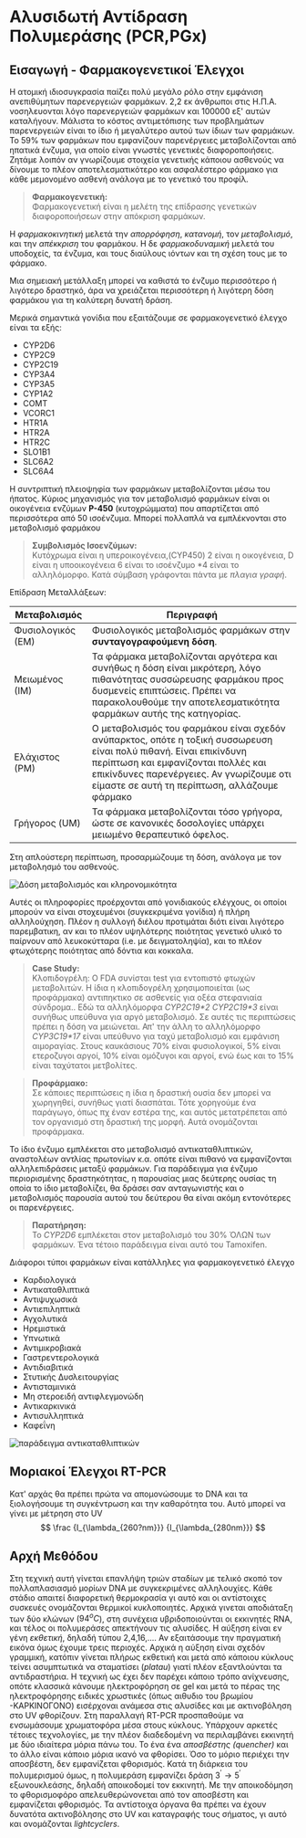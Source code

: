 # Αλυσιδωτή Αντίδραση Πολυμεράσης (PCR,PGx)

## Εισαγωγή - Φαρμακογενετικοί Έλεγχοι

Η ατομική ιδιοσυγκρασία παίζει πολύ μεγάλο ρόλο στην εμφάνιση ανεπιθύμητων παρενεργειών φαρμάκων. 2,2 εκ άνθρωποι στις Η.Π.Α. νοσηλευονται λόγο παρενεργειών φαρμάκων και 100000 εξ' αυτών καταλήγουν. Μάλιστα το κόστος αντιμετόπισης των προβλημάτων παρενεργειών είναι το ίδιο ή μεγαλύτερο αυτού των ίδιων των φαρμάκων. Το 59% των φαρμάκων που εμφανίζουν παρενέργειες μεταβολίζονται από ηπατικά ένζυμα, για οποίο είναι γνωστές γενετικές διαφοροποιήσεις. Ζητάμε λοιπόν αν γνωρίζουμε στοιχεία γενετικής κάποιου ασθενούς να δίνουμε το πλέον αποτελεσματικότερο και ασφαλέστερο φάρμακο για κάθε μεμονομένο ασθενή ανάλογα με το γενετικό του προφίλ.

>**Φαρμακογενετική:**\
Φαρμακογενετική είναι η μελέτη της επίδρασης γενετικών διαφοροποιήσεων στην απόκριση φαρμάκων.

Η *φαρμακοκινητική* μελετά την *απορρόφηση*, *κατανομή*, τον *μεταβολισμό*, και την *απέκκριση* του φαρμάκου. Η δε *φαρμακοδυναμική* μελετά του  υποδοχείς, τα ένζυμα, και τους διαύλους ιόντων και τη σχέση τους με το φάρμακο.

Μια σημειακή μετάλλαξη μπορεί να καθιστά το ένζυμο περισσότερο ή λιγότερο δραστηκό, άρα να χρειάζεται περισσότερη ή λιγότερη δόση φαρμάκου για τη καλύτερη δυνατή δράση.

Μερικά σημαντικά γονίδια που εξαιτάζουμε σε φαρμακογενετικό έλεγχο είναι τα εξής:

* CYP2D6
* CYP2C9
* CYP2C19
* CYP3A4
* CYP3A5
* CYP1A2
* COMT
* VCORC1
* HTR1A
* HTR2A
* HTR2C
* SLO1B1
* SLC6A2
* SLC6A4
  
Η συντριπτική πλειοψηφία των φαρμάκων μεταβολίζονται μέσω του ήπατος. Κύριος μηχανισμός για τον μεταβολισμό φαρμάκων είναι οι οικογένεια ενζύμων **P-450** (κυτοχρώμματα) που απαρτίζεται από περισσότερα από 50 ισοένζυμα. Μπορεί πολλαπλά να εμπλέκνονται στο μεταβολισμό φαρμάκου

>**Συμβολισμός Ισοενζύμων:**\
Κυτόχρωμα είναι η υπεροικογένεια,(CYP450) 2 είναι η οικογένεια, D είναι η υποοικογένεια 6 είναι το ισοένζυμο *4 είναι το αλληλόμορφο. Κατά σύμβαση γράφονται πάντα με *πλαγια γραφή*.

Επίδραση Μεταλλάξεων:

Μεταβολισμός|Περιγραφή
-----|-----
Φυσιολογικός (ΕΜ)| Φυσιολογικός μεταβολισμός φαρμάκων στην **συνταγογραφούμενη δόση**.
Μειωμένος (ΙΜ)|Τα φάρμακα μεταβολίζονται αργότερα και συνήθως η δόση είναι μικρότερη, λόγο πιθανότητας συσσώρευσης φαρμάκου προς δυσμενείς επιπτώσεις. Πρέπει να παρακολουθούμε την αποτελεσματικότητα φαρμάκων αυτής της κατηγορίας.
Ελάχιστος (ΡΜ)|Ο μεταβολισμός του φαρμάκου είναι σχεδόν ανύπαρκτος, οπότε η τοξική συσσωρευση είναι πολύ πιθανή. Είναι επικίνδυνη περίπτωση και εμφανίζονται πολλές και επικίνδυνες παρενέργειες. Αν γνωρίζουμε οτι είμαστε σε αυτή τη περίπτωση, αλλάζουμε φάρμακο
Γρήγορος (UM)|Τα φάρμακα μεταβολίζονται τόσο γρήγορα, ώστε σε κανονικές δοσολογίες υπάρχει μειωμένο θεραπευτικό όφελος.

Στη απλούστερη περίπτωση, προσαρμώζουμε τη δόση, ανάλογα με τον μεταβολησμό του ασθενούς.

![Δόση μεταβολισμός και κληρονομικότητα]()

Αυτές οι πληροφορίες προέρχονται από γονιδιακούς ελέγχους, οι οποίοι μπορούν να είναι στοχευμένοι (συγκεκριμένα γονίδια) ή πλήρη αλληλούχηση. Πλέον η συλλογή διέλου προτιμάται διότι είναι λιγότερο παρεμβατικη, αν και το πλέον υψηλότερης ποιότητας γενετικό υλικό το παίρνουν από λευκοκύτταρα (i.e. με δειγματοληψία), και το πλέον φτωχότερης ποιότητας από δόντια και κοκκαλα.

>**Case Study:**\
Κλοπιδογρέλη: Ο FDA συνίσται test για εντοπιστό φτωχών μεταβολιτών. Η ίδια η κλοπιδογρέλη χρησιμοποιείται (ως προφάρμακα) αντιπηκτικο σε ασθενείς για οξέα στεφανιαία σύνδρομα.. Εδώ τα αλληλόμορφα *CYP2C19\*2*  *CYP2C19\*3* είναι συνήθως υπεύθυνα για αργό μεταβολισμό. Σε αυτές τις περιπτώσεις πρέπει η δόση να μειώνεται. Απ' την άλλη το αλληλόμορφο *CYP3C19\*17* είναι υπεύθυνο για ταχύ μεταβολισμό και εμφάνιση αιμοραγίας. Στους καυκάσιους 70% είναι φυσιολογικοί, 5% είναι ετεροζυγοι αργοί, 10% είναι ομόζυγοι και αργοί, ενώ έως και το 15% είναι ταχύτατοι μετβολίτες.

>**Προφάρμακο:**\
Σε κάποιες περιπτώσεις η ίδια η δραστική ουσία δεν μπορεί να χωρηγηθεί, συνήθως γιατί διασπάται. Τότε χορηγούμε ένα παράγωγο, όπως πχ έναν εστέρα της, και αυτός μετατρέπεται από τον οργανισμό στη δραστική της μορφή. Αυτά ονομάζονται προφάρμακα.

Το ίδιο ένζυμο εμπλέκεται στο μεταβολισμό αντικαταθλιπτικών, αναστολέων αντλίας πρωτονίων κ.α. οπότε είναι πιθανό να εμφανίζονται αλληλεπιδράσεις μεταξύ φαρμάκων. Για παράδειγμα για ένζυμο περιορισμένης δραστηκότητας, η παρουσίας μιας δεύτερης ουσίας τη οποία το ίδιο μεταβολίζει, θα δράσει σαν ανταγωνιστής και ο μεταβολισμός παρουσία αυτού του δεύτερου θα είναι ακόμη εντονότερες οι παρενέργειες.

>**Παρατήρηση:**\
Το *CYP2D6* εμπλέκεται στον μεταβολισμό του 30% ΌΛΩΝ των φαρμάκων. Ένα τέτοιο παράδειγμα είναι αυτό του Tamoxifen.

Διάφοροι τύποι φαρμάκων είναι κατάλληλες για φαρμακογενετικό έλεγχο

* Καρδιολογικά
* Αντικαταθλιπτικά
* Αντιψυχωσικά
* Αντιεπιληπτικά
* Αγχολυτικά
* Ηρεμιστικά
* Υπνωτικά
* Αντιμικροβιακά
* Γαστρεντερολογικά
* Αντιδιαβιτικά
* Στυτικής Δυσλειτουργίας
* Αντισταμινικά
* Μη στεροειδή αντιφλεγμονώδη
* Αντικαρκινικά
* Αντισυλληπτικά
* Καφεΐνη

![παράδειγμα αντικαταθλιπτικών]()

## Μοριακοί Έλεγχοι RT-PCR

Κατ' αρχάς θα πρέπει πρώτα να απομονώσουμε το DNA και τα ξιολογήσουμε τη συγκέντρωση και την καθαρότητα του. Αυτό μπορεί να γίνει με μέτρηση στο UV
$$
\frac {I_{\lambda_{260?nm}}} {I_{\lambda_{280nm}}}
$$

## Αρχή Μεθόδου

Στη τεχνική αυτή γίνεται επανλήψη τριών σταδίων με τελικό σκοπό τον πολλαπλασιασμό μορίων DNA με συγκεκριμένες αλληλουχίες. Κάθε στάδιο απαιτεί διαφορετική θερμοκρασία γι αυτό και οι αντίστοιχες συσκευές ονομάζονται θερμικοί κυκλοποιητές.
Αρχικά γινεται αποδιάταξη των δύο κλώνων ($94^οC$), στη συνέχεια υβριδοποιούνται οι εκκινητές RNA, και τέλος οι πολυμεράσες απεκτήνουν τις αλυσίδες. Η αύξηση είναι εν γένη *εκθετική*, δηλαδή τύπου 2,4,16,.... Αν εξαιτάσουμε την πραγματική εικόνα όμως έχουμε τρεις περιοχές. Αρχικά η αύξηση είναι σχεδόν γραμμική, κατόπιν γίνεται πλήρως εκθετική και μετά από κάποιου κύκλους τείνει ασυμπτωτικά να σταματίσει (*platau*) γιατί πλέον εξαντλούνται τα αντιδραστήρια.
Η τεχνική ως έχει δεν παρέχει κάποιο τρόπο ανίχνευσης, οπότε κλασσικά κάνουμε ηλεκτροφόρηση σε gel και μετά το πέρας της ηλεκτροφόρησης ειδικές χρωστικές (όπως αιθυδιο του βρωμίου -ΚΑΡΚΙΝΟΓΟΝΟ) εισέρχοναι ανάμεσα στις αλυσίδες και με ακτινοβόληση στο UV φθορίζουν.
Στη παραλλαγή RT-PCR προσπαθούμε να ενσωμάσουμε χρωματοφόρα μέσα στους κύκλους. Υπάρχουν αρκετές τέτοιες τεχνολογίες, με την πλέον διαδεδομένη να περιλαμβάνει εκκινητή με δύο ιδιαίτερα μόρια πάνω του. Το ένα ένα *αποσβέστης (quencher)* και το άλλο είναι κάποιο μόρια ικανό να φθορίσει. Όσο το μόριο περιέχει την αποσβέστη, δεν εμφανίζεται φθορισμός. Κατά τη διάρκεια του πολυμερισμού όμως, η πολυμεράση εμφανίζει δράση $3^{\prime}\rightarrow 5^{\prime}$ εξωνουκλεάσης, δηλαδή αποικοδομεί τον εκκινητή. Με την αποικοδόμηση το φθορισμοφόρο απελευθερώνονεται από τον αποσβέστη και εμφανίζεται φθορισμός. Τα αντίστοιχα όργανα θα πρέπει να έχουν δυνατότα ακτινοβόλησης στο UV και καταγραφής τους σήματος, γι αυτό και ονομάζονται *lightcyclers*.